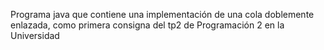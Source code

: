 Programa java que contiene una implementación de una cola doblemente enlazada, como primera consigna del tp2 de Programación 2 en la Universidad
